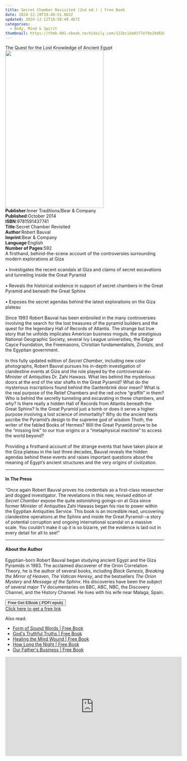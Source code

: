 ```yaml
---
title: Secret Chamber Revisited (2nd ed.) | Free Book
date: 2024-12-10T19:40:51.062Z
updated: 2024-12-12T18:58:49.467Z
categories:
  - Body, Mind & Spirit
thumbnail: https://thmb-001-ebook.techidaily.com/122bc1da0377e79e28d65893b20116f2a137790bebfa34a881f25fd6c1cd4b72.jpg
---
```

<main id="book-container">
  <div class="flex flex-col">
    <div class="book-brief flex-1 py-6 px-4 sm:p-6 md:py-10 md:px-8">
      <!-- brief-->
      <div class="book-brief-main">
        The Quest for the Lost Knowledge of Ancient Egypt
      </div>
    </div>
    <div
      class="book-meta-info flex-1 grid gap-4 col-start-1 col-end-3 row-start-1 sm:mb-6 sm:grid-cols-4 lg:gap-6 lg:col-start-2 lg:row-end-6 lg:row-span-6 lg:mb-0"
    >
      <div
        class="book-meta-info-left place-content-center mt-4 p-4 text-sm leading-6 col-start-2 col-span-2 dark:text-slate-400"
      >
        <img
          class="w-full h-500 object-cover rounded-lg sm:h-255 sm:col-span-2 lg:col-span-full"
          src="https://img-001-ebook.techidaily.com/2f6065c76d4f05f80b2936e1581c7d847ed8923d219f2198df864df7a3d73bbf.jpg"
          alt=""
          width="312"
          height="500"
        />
      </div>
      <div
        class="book-meta-info-right mt-2 col-start-1 row-start-2 col-span-3 self-center"
      >
        <!-- meta data  -->
        <div class="flex flex-col px-4 md:px-8">
          <div class="flex-1">
            <strong>Publisher</strong>:<span class="px-2"
              >Inner Traditions/Bear &amp; Company</span
            >
          </div>
          <div class="flex-1">
            <strong>Published</strong>:<span class="px-2">October 2014</span>
          </div>
          <div class="flex-1">
            <strong>ISBN</strong>:<span class="px-2">9781591437741</span>
          </div>
          <div class="flex-1">
            <strong>Title</strong>:<span class="px-2"
              >Secret Chamber Revisited</span
            >
          </div>
          <div class="flex-1">
            <strong>Author</strong>:<span class="px-2">Robert Bauval</span>
          </div>
          <div class="flex-1">
            <strong>Imprint</strong>:<span class="px-2"
              >Bear &amp; Company</span
            >
          </div>
          <div class="flex-1">
            <strong>Language</strong>:<span class="px-2">English</span>
          </div>
          <div class="flex-1">
            <strong>Number of Pages</strong>:<span class="px-2">592</span>
          </div>
        </div>
      </div>
    </div>
    <div class="book-description flex-1 py-6 px-4 sm:p-6 md:py-10 md:px-8">
      <div class="book-description-main">
        <div accordion-content="" id="description">
          A firsthand, behind-the-scene account of the controversies surrounding
          modern explorations at Giza <br />
          <br />• Investigates the recent scandals at Giza and claims of secret
          excavations and tunneling inside the Great Pyramid <br />
          <br />• Reveals the historical evidence in support of secret chambers
          in the Great Pyramid and beneath the Great Sphinx <br />
          <br />• Exposes the secret agendas behind the latest explorations on
          the Giza plateau <br />
          <br />Since 1993 Robert Bauval has been embroiled in the many
          controversies involving the search for the lost treasures of the
          pyramid builders and the quest for the legendary Hall of Records of
          Atlantis. The strange but true story that he unfolds implicates
          American business moguls, the prestigious National Geographic Society,
          several Ivy League universities, the Edgar Cayce Foundation, the
          Freemasons, Christian fundamentalists, Zionists, and the Egyptian
          government. <br />
          <br />In this fully updated edition of <i>Secret Chamber</i>,
          including new color photographs, Robert Bauval pursues his in-depth
          investigation of clandestine events at Giza and the role played by the
          controversial ex-Minister of Antiquities Dr. Zahi Hawass. What lies
          behind the mysterious doors at the end of the star shafts in the Great
          Pyramid? What do the mysterious inscriptions found behind the
          Gantenbrink door mean? What is the real purpose of the Relief Chambers
          and the red ochre “graffiti” in them? Who is behind the secretly
          tunneling and excavating in these chambers, and why? Is there really a
          hidden Hall of Records from Atlantis beneath the Great Sphinx? Is the
          Great Pyramid just a tomb or does it serve a higher purpose involving
          a lost science of immortality? Why do the ancient texts ascribe the
          Pyramid’s design to the supreme god of wisdom Thoth, the writer of the
          fabled Books of Hermes? Will the Great Pyramid prove to be the
          “missing link” to our true origins or a “metaphysical machine” to
          access the world beyond? <br />
          <br />Providing a firsthand account of the strange events that have
          taken place at the Giza plateau in the last three decades, Bauval
          reveals the hidden agendas behind these events and raises important
          questions about the meaning of Egypt’s ancient structures and the very
          origins of civilization.
        </div>
        <div class="accordion-fader"></div>
      </div>
    </div>
    <div class="book-excerpts flex-1 py-6 px-4 sm:p-6 md:py-10 md:px-8">
      <!-- excerpts-->
      <div class="book-excerpts-main">
        <hr />
        <h4 class="placeholder placeholder-heading">
          <span>In The Press</span>
        </h4>
        <p>
          “Once again Robert Bauval proves his credentials as a first-class
          researcher and dogged investigator. The revelations in this new,
          revised edition of <i>Secret Chamber</i> expose the quite astonishing
          goings-on at Giza since former Minister of Antiquities Zahi Hawass
          began his rise to power within the Egyptian Antiquities Service. This
          book is an incredible read, uncovering clandestine operations at the
          Sphinx and inside the Great Pyramid--a story of potential corruption
          and ongoing international scandal on a massive scale. You couldn’t
          make it up it is so bizarre, yet the evidence is laid out in every
          detail for all to see!”
        </p>
      </div>
    </div>
    <div class="book-about-author flex-1 py-6 px-4 sm:p-6 md:py-10 md:px-8">
      <!-- about author-->
      <div class="book-main-author-main">
        <hr />
        <h4 class="placeholder placeholder-heading">
          <span>About the Author</span>
        </h4>
        <p>
          Egyptian-born Robert Bauval began studying ancient Egypt and the Giza
          Pyramids in 1983. The acclaimed discoverer of the Orion Correlation
          Theory, he is the author of several books, including
          <i>Black Genesis</i>, <i>Breaking the Mirror of Heaven</i>,
          <i>The Vatican Heresy</i>, and the bestsellers
          <i>The Orion Mystery</i> and <i>Message of the Sphinx</i>. His
          discoveries have been the subject of several major TV documentaries on
          BBC, ABC, NBC, the Discovery Channel, and the History Channel. He
          lives with his wife near Malaga, Spain.
        </p>
      </div>
    </div>
    <div class="book-free-get flex-1 py-6 px-4 sm:p-6 md:py-10 md:px-8">
      <button
        id="btn-free-get"
        class="bg-blue-500 hover:bg-blue-700 text-white font-bold py-2 px-4 rounded"
      >
        Free Get EBook (.PDF/.epub)
      </button>
      <div id="countdown-display" class="px-2 text-lg mt-2"></div>
      <a
        id="free-link"
        class="hidden bg-blue-500 hover:bg-blue-700 text-white font-bold py-2 px-4 rounded"
        href="https://www.ebooks.com/en-us/book/95782448/secret-chamber-revisited/robert-bauval/"
        target="_blank"
        >Click here to get a free link</a
      >
    </div>
    <script>
      let countdownTime = 0;
      let countdownInterval = null;
      document
        .getElementById('btn-free-get')
        .addEventListener('click', startCountdown);
      function startCountdown() {
        countdownTime = new Date().getTime() + 60000 * 3;
        countdownInterval = setInterval(updateCountdown, 1000);
        document.getElementById('btn-free-get').disabled = true;
        document
          .getElementById('btn-free-get')
          .classList.add('bg-gray-500', 'cursor-not-allowed');
      }
      function updateCountdown() {
        let currentTime = new Date().getTime();
        let timeLeft = countdownTime - currentTime;
        let secondsLeft = Math.floor(timeLeft / 1000);
        document.getElementById('countdown-display').innerHTML =
          `Remaining time: ${secondsLeft} seconds.`;
        if (secondsLeft <= 0) {
          clearInterval(countdownInterval);
          document.getElementById('btn-free-get').classList.add('hidden');
          document.getElementById('free-link').classList.remove('hidden');
          document.getElementById('countdown-display').innerHTML = '';
        }
      }
    </script>
  </div>
</main>

<ins class="adsbygoogle"
      style="display:block"
      data-ad-client="ca-pub-7571918770474297"
      data-ad-slot="8358498916"
      data-ad-format="auto"
      data-full-width-responsive="true"></ins>
    

<span class="atpl-alsoreadstyle">Also read:</span>
<div><ul>
<li><a href="https://novels-ebooks.techidaily.com/210292585-9781644929643-form-of-sound-words/"><u>Form of Sound Words | Free Book</u></a></li>
<li><a href="https://novels-ebooks.techidaily.com/210291933-9781098019129-gods-truthful-truths/"><u>God's Truthful Truths | Free Book</u></a></li>
<li><a href="https://novels-ebooks.techidaily.com/210292158-9781645690795-healing-the-mind-wound/"><u>Healing the Mind Wound | Free Book</u></a></li>
<li><a href="https://novels-ebooks.techidaily.com/210291917-9781098053406-how-long-the-night/"><u>How Long the Night | Free Book</u></a></li>
<li><a href="https://novels-ebooks.techidaily.com/210291998-9781645699392-our-fathers-business/"><u>Our Father's Business | Free Book</u></a></li>
</ul></div>

<!-- affiliate ads begin -->
<iframe width="560" height="315" src="https://www.youtube.com/embed/y3VlwHTQQMs?si=BXYwD1pKiaTuev4y" title="YouTube video player" frameborder="0" allow="accelerometer; autoplay; clipboard-write; encrypted-media; gyroscope; picture-in-picture; web-share" referrerpolicy="strict-origin-when-cross-origin" allowfullscreen></iframe>
<!-- affiliate ads end -->

